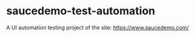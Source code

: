 # saucedemo-test-automation
A UI automation testing project of the site: https://www.saucedemo.com/
